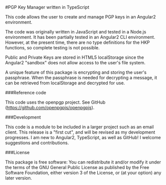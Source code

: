 #PGP Key Manager written in TypeScript

This code allows the user to create and manage PGP keys in an Angular2 environment.

The code was originally written in JavaScript and tested in a Node.js environment. It has been partially tested in an Angular2 CLI environment. However, at the present time, there are no type definitions for the HKP functions, so complete testing is not possible.

Public and Private Keys are stored in HTML5 localStorage since the Angular2 "sandbox" does not allow access to the user's file system.

A unique feature of this package is encrypting and storing the user's passphrase. When the passphrase is needed for decrypting a message, it can be retrieved from localStorage and decrypted for use.

###Reference code

This code uses the openpgp project. See GitHub (https://github.com/openpgpjs/openpgpjs).

###Development

This code is a module to be included in a larger project such as an email client. This release is a "first cut", and will be revised as my development progresses. I am new to Angular2, TypeScript, as well as GitHub! I welcome suggestions and contributions.

###License

This package is free software: You can redistribute it and/or modify it under the terms of the GNU General Public License as published by the Free Software Foundation, either version 3 of the License, or (at your option) any later version.
